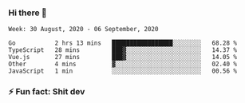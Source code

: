 ### Hi there 👋
<!--START_SECTION:waka-->
```text
Week: 30 August, 2020 - 06 September, 2020

Go           2 hrs 13 mins   █████████████████░░░░░░░░   68.28 % 
TypeScript   28 mins         ███▓░░░░░░░░░░░░░░░░░░░░░   14.37 % 
Vue.js       27 mins         ███▓░░░░░░░░░░░░░░░░░░░░░   14.05 % 
Other        4 mins          ▓░░░░░░░░░░░░░░░░░░░░░░░░   02.40 % 
JavaScript   1 min           ░░░░░░░░░░░░░░░░░░░░░░░░░   00.56 % 
```
<!--END_SECTION:waka-->
<!--
**TG4LAaron/TG4LAaron** is a ✨ _special_ ✨ repository because its `README.md` (this file) appears on your GitHub profile.

Here are some ideas to get you started:

- 🔭 I’m currently working on ...
- 🌱 I’m currently learning ...
- 👯 I’m looking to collaborate on ...
- 🤔 I’m looking for help with ...
- 💬 Ask me about ...
- 📫 How to reach me: ...
- 😄 Pronouns: ...
- ⚡ Fun fact: ...
-->
### ⚡ Fun fact: Shit dev
